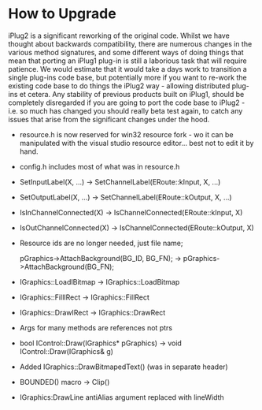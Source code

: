 # How to Upgrade

iPlug2 is a significant reworking of the original code. Whilst we have thought about backwards compatibility, there are numerous changes in the various method signatures, and some different ways of doing things that mean that porting an iPlug1 plug-in is still a laborious task that will require patience. We would estimate that it would take a days work to transition a single plug-ins code base, but potentially more if you want to re-work the existing code base to do things the iPlug2 way - allowing distributed plug-ins et cetera. Any stability of previous products built on iPlug1, should be completely disregarded if you are going to port the code base to iPlug2 - i.e. so much has changed you should really beta test again, to catch any issues that arise from the significant changes under the hood.



* resource.h is now reserved for win32 resource fork - wo it can be manipulated with the visual studio resource editor... best not to edit it by hand.
* config.h includes most of what was in resource.h


* SetInputLabel(X, ...) -> SetChannelLabel(ERoute::kInput, X, ...)
* SetOutputLabel(X, ...) -> SetChannelLabel(ERoute::kOutput, X, ...)
* IsInChannelConnected(X) -> IsChannelConnected(ERoute::kInput, X)
* IsOutChannelConnected(X) -> IsChannelConnected(ERoute::kOutput, X)

* Resource ids are no longer needed, just file name;

  	pGraphics->AttachBackground(BG_ID, BG_FN); -> pGraphics->AttachBackground(BG_FN);
  	
* IGraphics::LoadIBitmap -> IGraphics::LoadBitmap
* IGraphics::FillIRect -> IGraphics::FillRect
* IGraphics::DrawIRect -> IGraphics::DrawRect
* Args for many methods are references not ptrs
* bool IControl::Draw(IGraphics* pGraphics) -> void IControl::Draw(IGraphics& g)
* Added IGraphics::DrawBitmapedText() (was in separate header)
* BOUNDED() macro -> Clip()
* IGraphics:DrawLine antiAlias argument replaced with lineWidth